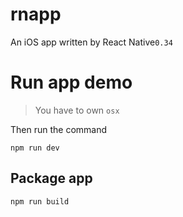 # rnapp
An iOS app written by React Native`0.34`

# Run app demo
> You have to own `osx`

Then run the command

`npm run dev`

## Package app
`npm run build`
